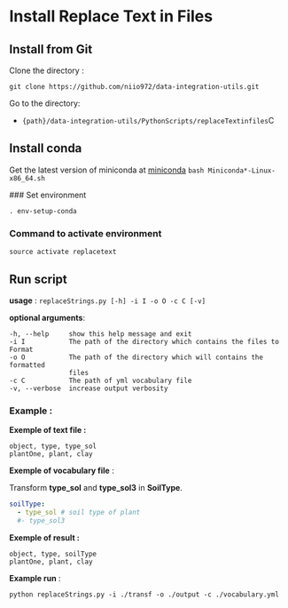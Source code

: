 # Install Replace Text in Files

## Install from Git
Clone the directory :

```git clone https://github.com/niio972/data-integration-utils.git```

Go to the directory:
 - ```{path}/data-integration-utils/PythonScripts/replaceTextinfiles```C

## Install conda
Get the latest version of miniconda at [miniconda](https://www.anaconda.com/download/#linux)
```bash Miniconda*-Linux-x86_64.sh```

### Set environment

```. env-setup-conda```

### Command to activate environment
```source activate replacetext```

## Run script

**usage** : ```replaceStrings.py [-h] -i I -o O -c C [-v]```

**optional arguments**:
  ```
  -h, --help     show this help message and exit
  -i I           The path of the directory which contains the files to Format
  -o O           The path of the directory which will contains the formatted
                 files
  -c C           The path of yml vocabulary file
  -v, --verbose  increase output verbosity
  ```

### Example :
**Exemple of text file :**
```
object, type, type_sol
plantOne, plant, clay
```
**Exemple of vocabulary file** :

Transform **type_sol** and  **type_sol3** in __**SoilType**__.

```yaml
soilType:
  - type_sol # soil type of plant
  #- type_sol3
```
**Exemple of result :**
```
object, type, soilType
plantOne, plant, clay
```
**Example run** : 

```python replaceStrings.py -i ./transf -o ./output -c ./vocabulary.yml```
